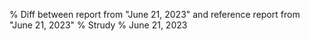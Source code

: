 % Diff between report from "June 21, 2023" and reference report from "June 21, 2023"
% Strudy
% June 21, 2023


